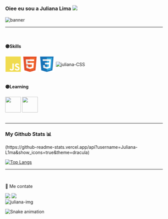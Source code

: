 ### Oiee eu sou a Juliana Lima <img src="https://media.giphy.com/media/mGcNjsfWAjY5AEZNw6/giphy.gif" width="50">
<!--cabeçalho-->

<img align="center" src="https://c.tenor.com/_zbsJOBoVOEAAAAC/banner.gif" alt="banner" width="900" height="240">
<hr>

<!--meio-->
<div style="display: inline_block"><br>
  <h4>🟣Skills</h4>
  <img align="center" alt="juliana-Js" height="50" width="50" src="https://raw.githubusercontent.com/devicons/devicon/master/icons/javascript/javascript-plain.svg">
  <img align="center" alt="juliana-HTML" height="50" width="50" src="https://raw.githubusercontent.com/devicons/devicon/master/icons/html5/html5-original.svg">
  <img align="center" alt="juliana-CSS" height="50" width="50" src="https://raw.githubusercontent.com/devicons/devicon/master/icons/css3/css3-original.svg">
   <img align="center" alt="juliana-CSS" height="50" width="50" src="https://user-images.githubusercontent.com/111203538/203060726-dd42a116-cc47-4fe4-991e-201145ca5fae.png">
</div>


<br>

<div>
   <h4>🟣Learning</h4>
   <img src="https://encrypted-tbn0.gstatic.com/images?q=tbn:ANd9GcQwgxLn9fmEz1DFhMS6lLFUZbm1xxBHLYrtw4TjxQEDZlXAoR_fCYx253a3hp2HccKhsNk&usqp=CAU" width="50"     height="50" /> 
   <img src="https://cdn-icons-png.flaticon.com/512/148/148825.png" width="50" height="50"/>
   
</div>
<br>
<hr>

<!--ícones e imagem das estatísticas-->
<div>
  <h3>My Github Stats 📊</h3>
  (https://github-readme-stats.vercel.app/api?username=Juliana-L1ma&show_icons=true&theme=dracula)

[![Top Langs](https://github-readme-stats.vercel.app/api/top-langs/?username=Juliana-L1ma&show_icons=true&theme=dracula)](https://github.com/anuraghazra/github-readme-stats)
<hr>
</div>

<br>

<!--links para contato-->
<div>
  <p>📩 Me contate</p>
  <a href = "mailto:jp6001707@gmail.com"><img src="https://img.shields.io/badge/Gmail-D14836?style=for-the-badge&logo=gmail&logoColor=white" target="_blank"></a>
  <a href="https://www.linkedin.com/in/juliana-lima-aa3b79230/" target="_blank"><img src="https://img.shields.io/badge/-LinkedIn-%230077B5?style=for-the-badge&logo=linkedin&logoColor=white" target="_blank"></a> 
</div>
  
  <img  width="170px" height="170px" alt="juliana-img" src="https://encrypted-tbn0.gstatic.com/images?q=tbn:ANd9GcQROMkA-V9nFpgs6sR3-ZlvbN7jW6sh970rp39P_2M&s">

<!--animação-->
![Snake animation](https://github.com/rafaballerini2/rafaballerini2/blob/output/github-contribution-grid-snake.svg)

 

